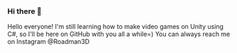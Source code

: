 ### Hi there 👋
Hello everyone! I'm still learning how to make video games on Unity using C#, so I'll be here on GitHub with you all a while=) You can always reach me on Instagram @Roadman3D
<!--
**Roadman3D/Roadman3D** is a ✨ _special_ ✨ repository because its `README.md` (this file) appears on your GitHub profile.

Here are some ideas to get you started:

- 🔭 I’m currently working on ...
- 🌱 I’m currently learning ...
- 👯 I’m looking to collaborate on ...
- 🤔 I’m looking for help with ...
- 💬 Ask me about ...
- 📫 How to reach me: ...
- 😄 Pronouns: ...
- ⚡ Fun fact: ...
-->
